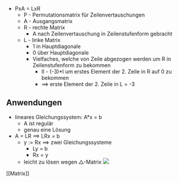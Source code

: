 + PxA = LxR
	+ P - Permutationsmatrix für Zeilenvertauschungen
	+ A - Ausgangsmatrix
	+ R - rechte Matrix
		+ A nach Zeilenvertauschung in Zeilenstufenform gebracht
	+ L - linke Matrix
		+ 1 in Hauptdiagonale
		+ 0 über Hauptdiagonale
		+ Vielfaches, welche von Zeile abgezogen werden um R in Zeilenstufenform zu bekommen
			+ II - (-3)\*I um erstes Element der 2. Zeile in R auf 0 zu bekommen
			+ ==> erste Element der 2. Zeile in L = -3

## Anwendungen
+ lineares Gleichungssystem: A*x = b
	+ A ist regulär
	+ genau eine Lösung
+ A = LR ==> LRx = b
	+ y := Rx ==>  zwei Gleichungssysteme
		+ Ly = b
		+ Rx = y
	+ leicht zu lösen wegen △-Matrix
![](../../z_images/Pasted%20image%2020211028131447.png)

[[Matrix]]